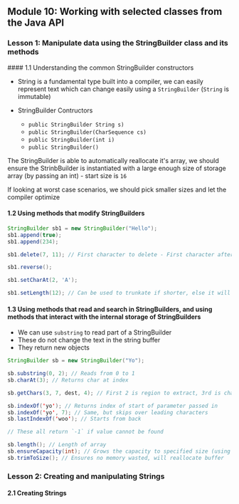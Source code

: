 ## Module 10: Working with selected classes from the Java API

### Lesson 1: Manipulate data using the StringBuilder class and its methods

#### 1.1 Understanding the common StringBuilder constructors		   	  	
* String is a fundamental type built into a compiler, we can easily represent text which can change easily using a `StringBuilder` (`String` is immutable)

* StringBuilder Contructors
	* `public StringBuilder String s)`
	* `public StringBuilder(CharSequence cs)`
	* `public StringBuilder(int i)`
	* `public StringBuilder()`

The StringBuilder is able to automatically reallocate it's array, we should ensure the StrinbBuilder is instantiated with a large enough size of storage array (by passing an int) - start size is `16`

If looking at worst case scenarios, we should pick smaller sizes and let the compiler optimize

#### 1.2 Using methods that modify StringBuilders 

``` java
StringBuilder sb1 = new StringBuilder("Hello");
sb1.append(true);
sb1.append(234);

sb1.delete(7, 11); // First character to delete - First character after block to be deleted

sb1.reverse();

sb1.setCharAt(2, 'A');

sb1.setLength(12); // Can be used to trunkate if shorter, else it will be oadded with `0` characters
```

#### 1.3 Using methods that read and search in StringBuilders, and using methods that interact with the internal storage of StringBuilders

* We can use `substring` to read part of a StringBuilder
* These do not change the text in the string buffer
* They return new objects

``` java
StringBuilder sb = new StringBuilder("Yo");

sb.substring(0, 2); // Reads from 0 to 1
sb.charAt(3); // Returns char at index

sb.getChars(3, 7, dest, 4); // First 2 is region to extract, 3rd is char array for the characters to be placed, the fourth is an offset into that array. 

sb.indexOf('yo'); // Returns index of start of parameter passed in
sb.indexOf('yo', 7); // Same, but skips over leading characters
sb.lastIndexOf('woo'); // Starts from back

// These all return `-1` if value cannot be found

sb.length(); // Length of array
sb.ensureCapacity(int); // Grows the capacity to specified size (using multiple hops)
sb.trimToSize(); // Ensures no memory wasted, will reallocate buffer
```

### Lesson 2: Creating and manipulating Strings

#### 2.1 Creating Strings

